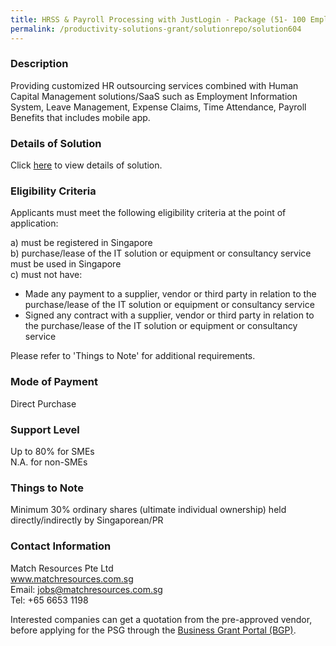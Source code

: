 ```yaml
---
title: HRSS & Payroll Processing with JustLogin - Package (51- 100 Employees)
permalink: /productivity-solutions-grant/solutionrepo/solution604
---
```


### Description

Providing customized HR outsourcing services combined with Human Capital Management solutions/SaaS such as Employment Information System, Leave Management, Expense Claims, Time Attendance, Payroll Benefits that includes mobile app.

### Details of Solution

Click <a href='https://www.gobusiness.gov.sg/images/psg/Match_Resources_Payroll_Annex_3_CR_wef4May2020_Part_3.pdf' target='_blank'>here</a> to view details of solution.

### Eligibility Criteria

Applicants must meet the following eligibility criteria at the point of application:

a) must be registered in Singapore <br>
b) purchase/lease of the IT solution or equipment or consultancy service must be used in Singapore <br>
c) must not have:
- Made any payment to a supplier, vendor or third party in relation to the purchase/lease of the IT solution or equipment or consultancy service
- Signed any contract with a supplier, vendor or third party in relation to the purchase/lease of the IT solution or equipment or consultancy service

Please refer to 'Things to Note' for additional requirements.

### Mode of Payment
Direct Purchase

### Support Level
Up to 80% for SMEs <br>
N.A. for non-SMEs

### Things to Note
Minimum 30% ordinary shares (ultimate individual ownership) held directly/indirectly by Singaporean/PR

### Contact Information
Match Resources Pte Ltd<br>www.matchresources.com.sg<br>Email: jobs@matchresources.com.sg<br>Tel: +65 6653 1198

Interested companies can get a quotation from the pre-approved vendor, before applying for the PSG through the <a target='_blank' href='https://www.businessgrants.gov.sg/'>Business Grant Portal (BGP)</a>.
